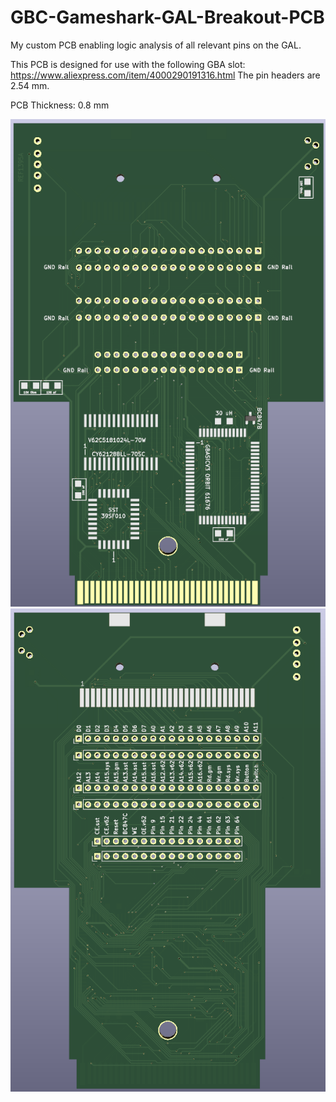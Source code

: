 # GBC-Gameshark-GAL-Breakout-PCB
My custom PCB enabling logic analysis of all relevant pins on the GAL.

This PCB is designed for use with the following GBA slot: https://www.aliexpress.com/item/4000290191316.html
The pin headers are 2.54 mm.

PCB Thickness: 0.8 mm

![image](https://github.com/Modman/GBC-Gameshark-GAL-Breakout-PCB/blob/main/GBC%20Top%20Labeled.png)
![image](https://github.com/Modman/GBC-Gameshark-GAL-Breakout-PCB/blob/main/GBC%20Bottom.png)
